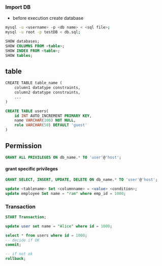 ### Import DB

- before execution create database
```bash
mysql -u <username> -p <db name> < <sql file>;
mysql -u root -p testDB < db.sql;
```

```sql
SHOW databases;
SHOW COLUMNS FROM <table>;
SHOW INDEX FROM <table>;
SHOW tables;
```

## table
```txt
CREATE TABLE table_name (
	column1 datatype constraints,
	column2 datatype constraints,
	...
)
```

```sql
CREATE TABLE users(
	id INT AUTO_INCREMENT PRIMARY KEY,
	name VARCHAR(100) NOT NULL,
	role VARCHAR(50) DEFAULT 'guest'
)
```

## Permission
```sql
GRANT ALL PRIVILEGES ON db_name.* TO 'user'@'host';
```

#### grant specific privileges
```sql
GRANT SELECT, INSERT, UPDATE, DELETE ON db_name.* TO 'user'@'host';

```

```sql
update <tablename> Set <columnname> = <value> <condition>;
update employee Set name = "ram" where emp_id = 1000;
```

### Transaction
```sql
START Transaction;

update user set name = "Alice" where id = 1000;

select * from users where id = 1000;
-- decide if OK
commit;

-- if not ok
rollback;
```